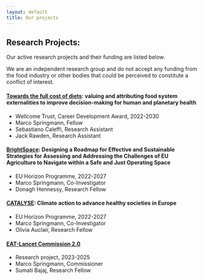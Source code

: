 ```yaml
---
layout: default
title: Our projects
---
```


## Research Projects:

Our active research projects and their funding are listed below. 

We are an independent research group and do not accept any funding from the food industry or other bodies that could be perceived to constitute a conflict of interest.

#### **[Towards the full cost of diets](https://wellcome.org/grant-funding/people-and-projects/grants-awarded/towards-full-cost-diets-valuing-and-attributing): valuing and attributing food system externalities to improve decision-making for human and planetary health**
  - Wellcome Trust, Career Development Award, 2022-2030
  - Marco Springmann, Fellow
  - Sebastiano Caleffi, Research Assistant
  - Jack Rawden, Research Assistant

#### **[BrightSpace](https://brightspace-project.eu/): Designing a Roadmap for Effective and Sustainable Strategies for Assessing and Addressing the Challenges of EU Agriculture to Navigate within a Safe and Just Operating Space**
  - EU Horizon Programme, 2022-2027
  - Marco Springmann, Co-Investigator
  - Donagh Hennessy, Research Fellow

#### **[CATALYSE](https://catalysehorizon.eu/): Climate action to advance healthy societies in Europe**
  - EU Horizon Programme, 2022-2027
  - Marco Springmann, Co-Investigator
  - Olivia Auclair, Research Fellow

#### **[EAT-Lancet Commission 2.0](https://eatforum.org/eat-lancet-commission/eat-lancet-commission-2-0/)**
  - Research project, 2023-2025
  - Marco Springmann, Commissioner
  - Sumati Bajaj, Research Fellow
